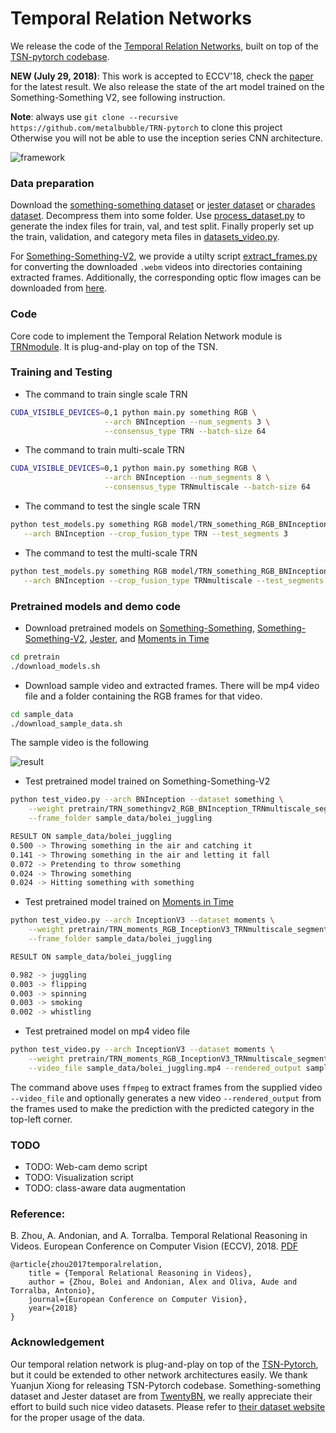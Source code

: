 # Temporal Relation Networks

We release the code of the [Temporal Relation Networks](http://relation.csail.mit.edu/), built on top of the [TSN-pytorch codebase](https://github.com/yjxiong/temporal-segment-networks).

**NEW (July 29, 2018)**: This work is accepted to ECCV'18, check the [paper](https://arxiv.org/pdf/1711.08496.pdf) for the latest result. We also release the state of the art model trained on the Something-Something V2, see following instruction.

**Note**: always use `git clone --recursive https://github.com/metalbubble/TRN-pytorch` to clone this project
Otherwise you will not be able to use the inception series CNN architecture.

![framework](http://relation.csail.mit.edu/framework_trn.png)

### Data preparation
Download the [something-something dataset](https://www.twentybn.com/datasets/something-something/v1) or [jester dataset](https://www.twentybn.com/datasets/something-something) or [charades dataset](http://allenai.org/plato/charades/). Decompress them into some folder. Use [process_dataset.py](process_dataset.py) to generate the index files for train, val, and test split. Finally properly set up the train, validation, and category meta files in [datasets_video.py](datasets_video.py).

For [Something-Something-V2](https://www.twentybn.com/datasets/something-something), we provide a utilty script [extract_frames.py](https://github.com/metalbubble/TRN-pytorch/blob/master/extract_frames.py) for converting the downloaded `.webm` videos into directories containing extracted frames. Additionally, the corresponding optic flow images can be downloaded from [here](http://relation.csail.mit.edu/data/20bn-something-something-v2-flow.tar.gz).

### Code

Core code to implement the Temporal Relation Network module is [TRNmodule](TRNmodule.py). It is plug-and-play on top of the TSN.

### Training and Testing

* The command to train single scale TRN

```bash
CUDA_VISIBLE_DEVICES=0,1 python main.py something RGB \
                     --arch BNInception --num_segments 3 \
                     --consensus_type TRN --batch-size 64
```

* The command to train multi-scale TRN
```bash
CUDA_VISIBLE_DEVICES=0,1 python main.py something RGB \
                     --arch BNInception --num_segments 8 \
                     --consensus_type TRNmultiscale --batch-size 64
```

* The command to test the single scale TRN

```bash
python test_models.py something RGB model/TRN_something_RGB_BNInception_TRN_segment3_best.pth.tar \
   --arch BNInception --crop_fusion_type TRN --test_segments 3
```

* The command to test the multi-scale TRN

```bash
python test_models.py something RGB model/TRN_something_RGB_BNInception_TRNmultiscale_segment8_best.pth.tar \
   --arch BNInception --crop_fusion_type TRNmultiscale --test_segments 8
```

### Pretrained models and demo code

* Download pretrained models on [Something-Something](https://20bn.com/datasets/something-something/v1), [Something-Something-V2](https://www.twentybn.com/datasets/something-something), [Jester](https://www.twentybn.com/datasets/jester), and [Moments in Time](http://moments.csail.mit.edu/)

```bash
cd pretrain
./download_models.sh
```

* Download sample video and extracted frames. There will be mp4 video file and a folder containing the RGB frames for that video.

```bash
cd sample_data
./download_sample_data.sh
```

The sample video is the following

![result](http://relation.csail.mit.edu/data/bolei_juggling.gif)

* Test pretrained model trained on Something-Something-V2

```bash
python test_video.py --arch BNInception --dataset something \
    --weight pretrain/TRN_somethingv2_RGB_BNInception_TRNmultiscale_segment8_best.pth.tar \
    --frame_folder sample_data/bolei_juggling

RESULT ON sample_data/bolei_juggling
0.500 -> Throwing something in the air and catching it
0.141 -> Throwing something in the air and letting it fall
0.072 -> Pretending to throw something
0.024 -> Throwing something
0.024 -> Hitting something with something

```


* Test pretrained model trained on [Moments in Time](http://moments.csail.mit.edu/)

```bash
python test_video.py --arch InceptionV3 --dataset moments \
    --weight pretrain/TRN_moments_RGB_InceptionV3_TRNmultiscale_segment8_best.pth.tar \
    --frame_folder sample_data/bolei_juggling

RESULT ON sample_data/bolei_juggling

0.982 -> juggling
0.003 -> flipping
0.003 -> spinning
0.003 -> smoking
0.002 -> whistling
```

* Test pretrained model on mp4 video file

```bash
python test_video.py --arch InceptionV3 --dataset moments \
    --weight pretrain/TRN_moments_RGB_InceptionV3_TRNmultiscale_segment8_best.pth.tar \
    --video_file sample_data/bolei_juggling.mp4 --rendered_output sample_data/predicted_video.mp4
```

The command above uses `ffmpeg` to extract frames from the supplied video `--video_file` and optionally generates a new video `--rendered_output` from the frames used to make the prediction with the predicted category in the top-left corner.


### TODO

* TODO: Web-cam demo script
* TODO: Visualization script
* TODO: class-aware data augmentation

### Reference:
B. Zhou, A. Andonian, and A. Torralba. Temporal Relational Reasoning in Videos. European Conference on Computer Vision (ECCV), 2018. [PDF](https://arxiv.org/pdf/1711.08496.pdf)
```
@article{zhou2017temporalrelation,
    title = {Temporal Relational Reasoning in Videos},
    author = {Zhou, Bolei and Andonian, Alex and Oliva, Aude and Torralba, Antonio},
    journal={European Conference on Computer Vision},
    year={2018}
}
```

### Acknowledgement
Our temporal relation network is plug-and-play on top of the [TSN-Pytorch](https://github.com/yjxiong/temporal-segment-networks), but it could be extended to other network architectures easily. We thank Yuanjun Xiong for releasing TSN-Pytorch codebase. Something-something dataset and Jester dataset are from [TwentyBN](https://www.twentybn.com/), we really appreciate their effort to build such nice video datasets. Please refer to [their dataset website](https://www.twentybn.com/datasets/something-something) for the proper usage of the data.
